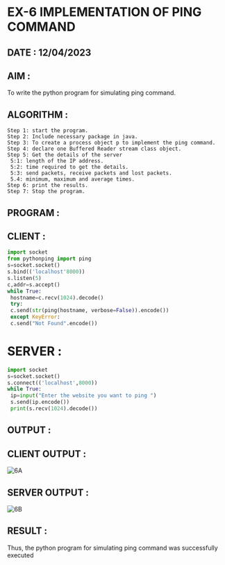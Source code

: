 # EX-6 IMPLEMENTATION OF PING COMMAND

## DATE : 12/04/2023

## AIM :
To write the python program for simulating ping command.

## ALGORITHM :
```
Step 1: start the program.
Step 2: Include necessary package in java.
Step 3: To create a process object p to implement the ping command.
Step 4: declare one Buffered Reader stream class object.
Step 5: Get the details of the server
 5:1: length of the IP address.
 5:2: time required to get the details.
 5:3: send packets, receive packets and lost packets.
 5.4: minimum, maximum and average times.
Step 6: print the results.
Step 7: Stop the program.

```
## PROGRAM :
## CLIENT :
```PYTHON 3
import socket
from pythonping import ping
s=socket.socket()
s.bind(('localhost'8000))
s.listen(5)
c,addr=s.accept()
while True:
 hostname=c.recv(1024).decode()
 try:
 c.send(str(ping(hostname, verbose=False)).encode())
 except KeyError:
 c.send("Not Found".encode())

```

# SERVER :
```PYTHON 3
import socket
s=socket.socket()
s.connect(('localhost',8000))
while True:
 ip=input("Enter the website you want to ping ")
 s.send(ip.encode())
 print(s.recv(1024).decode())
```

## OUTPUT :
## CLIENT OUTPUT :
![6A](https://github.com/JoshuaSamuel7/19CS406-EX-6/assets/118343296/8b5483d4-636d-4a8e-93ec-583ce3a4092e)

## SERVER OUTPUT :
![6B](https://github.com/JoshuaSamuel7/19CS406-EX-6/assets/118343296/6cae20dc-ee96-429e-930b-020969b7ff3d)


## RESULT :
Thus, the python program for simulating ping command was successfully executed
